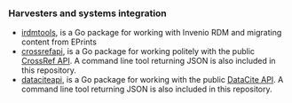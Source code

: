 
### Harvesters and systems integration 

- [irdmtools](https://caltechlibrary.github.io/irdmtools), is a Go package for working with Invenio RDM and migrating content from EPrints
- [crossrefapi](https://caltechlibrary.github.io/crossrefapi), is a Go package for working politely with the public [CrossRef API](https://api.crossref.org). A command line tool returning JSON is also included in this repository.
- [dataciteapi](https://caltechlibrary.github.io/dataciteapi), is a Go package for working with the public [DataCite API](https://api.datacite.org). A command line tool returning JSON is also included in this repository.

